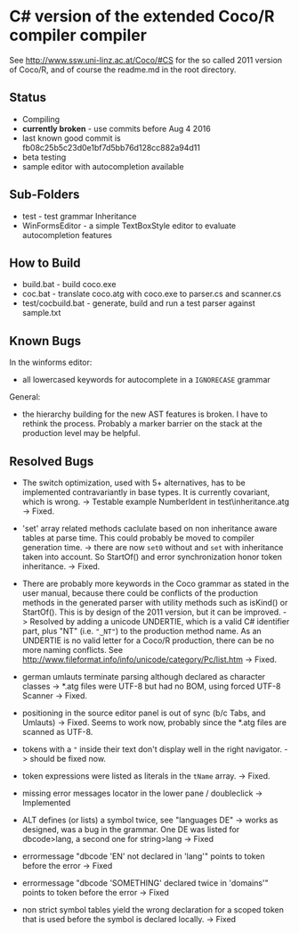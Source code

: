# C# version of the extended Coco/R compiler compiler

See http://www.ssw.uni-linz.ac.at/Coco/#CS for the
so called 2011 version of Coco/R, and of course 
the readme.md in the root directory.


## Status

* Compiling
* **currently broken** - use commits before Aug 4 2016
* last known good commit is fb08c25b5c23d0e1bf7d5bb76d128cc882a94d11
* beta testing
* sample editor with autocompletion available


## Sub-Folders

* test - test grammar Inheritance
* WinFormsEditor - a simple TextBoxStyle editor to evaluate autocompletion features


## How to Build

* build.bat - build coco.exe 
* coc.bat - translate coco.atg with coco.exe to parser.cs and scanner.cs
* test/cocbuild.bat - generate, build and run a test parser against sample.txt


## Known Bugs

In the winforms editor:

* all lowercased keywords for autocomplete in a `IGNORECASE` grammar

General:

* the hierarchy building for the new AST features is broken. I have
  to rethink the process. Probably a marker barrier on the stack
  at the production level may be helpful.


## Resolved Bugs

* The switch optimization, used with 5+ alternatives, 
  has to be implemented contravariantly in base types. 
  It is currently covariant, which is wrong.
  -> Testable example NumberIdent in test\inheritance.atg
  -> Fixed. 

* 'set' array related methods caclulate based on
  non inheritance aware tables at parse time.
  This could probably be moved to compiler
  generation time.
  -> there are now `set0` without and `set` with
  inheritance taken into account. So StartOf() and
  error synchronization honor token inheritance.
  -> Fixed.

* There are probably more keywords in the Coco grammar
  as stated in the user manual, because there could
  be conflicts of the production methods in the generated
  parser with utility methods such as isKind() or 
  StartOf(). This is by design of the 2011 version, but
  it can be improved.
  -> Resolved by adding a unicode UNDERTIE, which is a valid C#
  identifier part, plus "NT" (i.e. `"‿NT"`)
  to the production method name. As an UNDERTIE is no valid
  letter for a Coco/R production, there can be no more
  naming conflicts. See http://www.fileformat.info/info/unicode/category/Pc/list.htm
  -> Fixed.

* german umlauts terminate parsing although declared as character classes
  -> *.atg files were UTF-8 but had no BOM, using forced UTF-8 Scanner -> Fixed.

* positioning in the source editor panel is out of sync (b/c Tabs, and Umlauts)
  -> Fixed. Seems to work now, probably since the *.atg files are scanned as UTF-8.

* tokens with a `"` inside their text don't display well in the right navigator.
  -> should be fixed now.

* token expressions were listed as literals in the `tName` array. -> Fixed. 

* missing error messages locator in the lower pane / doubleclick -> Implemented

* ALT defines (or lists) a symbol twice, see "languages DE" 
  -> works as designed, was a bug in the grammar. One DE was listed for
  dbcode>lang, a second one for string>lang -> Fixed


* errormessage "dbcode 'EN' not declared in 'lang'" points to token 
  before the error -> Fixed

* errormessage "dbcode 'SOMETHING' declared twice in 'domains'" points 
  to token before the error -> Fixed

* non strict symbol tables yield the wrong declaration for a scoped
  token that is used before the symbol is declared locally.
  -> Fixed
